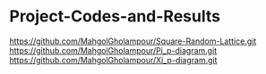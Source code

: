 # Project-Codes-and-Results
https://github.com/MahgolGholampour/Square-Random-Lattice.git
https://github.com/MahgolGholampour/Pi_p-diagram.git
https://github.com/MahgolGholampour/Xi_p-diagram.git
